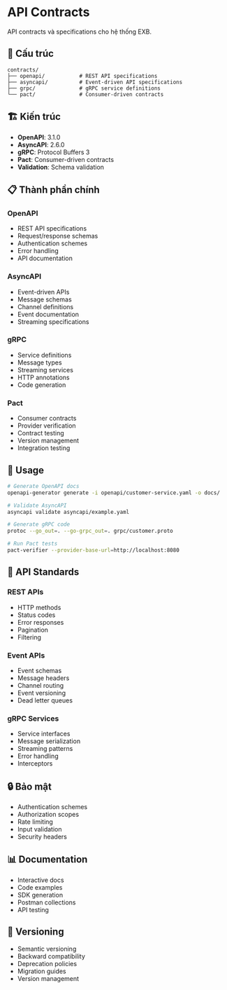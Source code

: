 # API Contracts

API contracts và specifications cho hệ thống EXB.

## 📁 Cấu trúc

```
contracts/
├── openapi/           # REST API specifications
├── asyncapi/          # Event-driven API specifications
├── grpc/              # gRPC service definitions
└── pact/              # Consumer-driven contracts
```

## 🏗️ Kiến trúc

- **OpenAPI**: 3.1.0
- **AsyncAPI**: 2.6.0
- **gRPC**: Protocol Buffers 3
- **Pact**: Consumer-driven contracts
- **Validation**: Schema validation

## 📋 Thành phần chính

### OpenAPI
- REST API specifications
- Request/response schemas
- Authentication schemes
- Error handling
- API documentation

### AsyncAPI
- Event-driven APIs
- Message schemas
- Channel definitions
- Event documentation
- Streaming specifications

### gRPC
- Service definitions
- Message types
- Streaming services
- HTTP annotations
- Code generation

### Pact
- Consumer contracts
- Provider verification
- Contract testing
- Version management
- Integration testing

## 🚀 Usage

```bash
# Generate OpenAPI docs
openapi-generator generate -i openapi/customer-service.yaml -o docs/

# Validate AsyncAPI
asyncapi validate asyncapi/example.yaml

# Generate gRPC code
protoc --go_out=. --go-grpc_out=. grpc/customer.proto

# Run Pact tests
pact-verifier --provider-base-url=http://localhost:8080
```

## 📡 API Standards

### REST APIs
- HTTP methods
- Status codes
- Error responses
- Pagination
- Filtering

### Event APIs
- Event schemas
- Message headers
- Channel routing
- Event versioning
- Dead letter queues

### gRPC Services
- Service interfaces
- Message serialization
- Streaming patterns
- Error handling
- Interceptors

## 🔒 Bảo mật

- Authentication schemes
- Authorization scopes
- Rate limiting
- Input validation
- Security headers

## 📊 Documentation

- Interactive docs
- Code examples
- SDK generation
- Postman collections
- API testing

## 🔄 Versioning

- Semantic versioning
- Backward compatibility
- Deprecation policies
- Migration guides
- Version management
